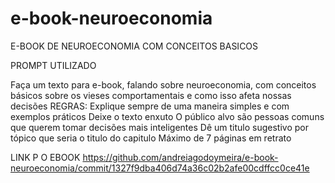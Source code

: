 # e-book-neuroeconomia
E-BOOK DE NEUROECONOMIA COM CONCEITOS BASICOS

PROMPT UTILIZADO

Faça um texto para e-book, falando sobre neuroeconomia, com conceitos básicos sobre os vieses comportamentais e como isso afeta nossas decisões 
REGRAS:
Explique sempre de uma maneira simples e com exemplos práticos
Deixe o texto enxuto
O público alvo são pessoas comuns que querem tomar decisões mais inteligentes
Dê um titulo sugestivo por tópico que seria o titulo do capitulo 
Máximo de 7 páginas em retrato

LINK P O EBOOK
https://github.com/andreiagodoymeira/e-book-neuroeconomia/commit/1327f9dba406d74a36c02b2afe00cdffcc0ce41e



